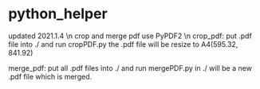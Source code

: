 # python_helper
updated 2021.1.4 \n
crop and merge pdf use PyPDF2 \n
crop_pdf:
    put .pdf file into ./ and run cropPDF.py
    the .pdf file will be resize to A4(595.32, 841.92) 
    
merge_pdf:
    put all .pdf files into ./ and run mergePDF.py
    in ./ will be a new .pdf file which is merged.

